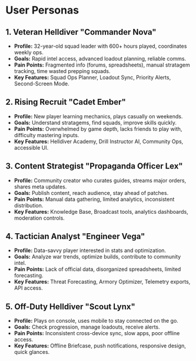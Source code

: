 # User Personas

## 1. Veteran Helldiver "Commander Nova"
- **Profile:** 32-year-old squad leader with 600+ hours played, coordinates weekly ops.
- **Goals:** Rapid intel access, advanced loadout planning, reliable comms.
- **Pain Points:** Fragmented info (forums, spreadsheets), manual stratagem tracking, time wasted prepping squads.
- **Key Features:** Squad Ops Planner, Loadout Sync, Priority Alerts, Second-Screen Mode.

## 2. Rising Recruit "Cadet Ember"
- **Profile:** New player learning mechanics, plays casually on weekends.
- **Goals:** Understand stratagems, find squads, improve skills quickly.
- **Pain Points:** Overwhelmed by game depth, lacks friends to play with, difficulty mastering inputs.
- **Key Features:** Helldiver Academy, Drill Instructor AI, Community Ops, accessible UI.

## 3. Content Strategist "Propaganda Officer Lex"
- **Profile:** Community creator who curates guides, streams major orders, shares meta updates.
- **Goals:** Publish content, reach audience, stay ahead of patches.
- **Pain Points:** Manual data gathering, limited analytics, inconsistent distribution.
- **Key Features:** Knowledge Base, Broadcast tools, analytics dashboards, moderation controls.

## 4. Tactician Analyst "Engineer Vega"
- **Profile:** Data-savvy player interested in stats and optimization.
- **Goals:** Analyze war trends, optimize builds, contribute to community intel.
- **Pain Points:** Lack of official data, disorganized spreadsheets, limited forecasting.
- **Key Features:** Threat Forecasting, Armory Optimizer, Telemetry exports, API access.

## 5. Off-Duty Helldiver "Scout Lynx"
- **Profile:** Plays on console, uses mobile to stay connected on the go.
- **Goals:** Check progression, manage loadouts, receive alerts.
- **Pain Points:** Inconsistent cross-device sync, slow apps, poor offline access.
- **Key Features:** Offline Briefcase, push notifications, responsive design, quick glances.
